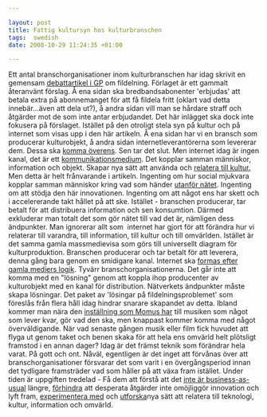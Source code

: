 ```yaml
---

layout: post
title: Fattig kultursyn hos kulturbranschen
tags:  swedish 
date: 2008-10-29 11:24:35 +01:00

---
```


Ett antal branschorganisationer inom kulturbranschen har idag skrivit en gemensam [debattartikel i GP](http://copyriot.se/2008/10/28/ifpi-drommer-pa-75-arsdagen-om-en-ny-korporativism/) om fildelning. Förlaget är ett gammalt återanvänt förslag. Å ena sidan ska bredbandsabonenter 'erbjudas' att betala extra på abonnemanget för att få fildela fritt (oklart vad detta innebär...även att dela ut?), å andra sidan vill man se hårdare straff och åtgärder mot de som inte antar erbjudandet. Det här inlägget ska dock inte fokusera på förslaget. Istället på den otroligt stela syn på kultur och på internet som visas upp i den här artikeln. Å ena sidan har vi en bransch som producerar kulturobjekt, å andra sidan internetleverantörerna som levererar dem. Dessa ska [komma överens](http://copyriot.se/2008/10/28/ifpi-drommer-pa-75-arsdagen-om-en-ny-korporativism/). Sen tar det slut. Men internet idag är ingen kanal, det är ett [kommunikationsmedium](2008-10-06-sociala-objekt-nodal-points-och-panspektronism.html). Det kopplar samman människor, information och objekt. Skapar nya sätt att använda och [relatera till kultur.](2008-06-13-ownership-and-belonging.html) Men detta är helt frånvarande i artikeln. Ingenting om hur social mjukvara kopplar samman människor kring vad som händer [utanför nätet](2008-05-11-splab-i-presentationen.html). Ingenting om att stödja den här innovationen. Ingenting om att något ens har skett och i accelererande takt hållet på att ske. Istället - branschen producerar, tar betalt för att distribuera information och sen konsumtion. Därmed exkluderar man totalt det som gör nätet till vad det är, nämligen dess ändpunkter. Man ignorerar allt som  internet har gjort för att förändra hur vi relaterar till varandra, till information, till kultur och till omvärlden. Istället är det samma gamla massmedievisa som görs till universellt diagram för kulturproduktion. Branschen producerar och tar betalt för att leverera, denna gång bara genom en smidigare kanal. Internet ska [formas efter gamla mediers logik](http://files.blay.se/analogabilder.pdf). Tyvärr branschorganisationerna. Det går inte att komma med en "lösning" genom att koppla ihop producenter av kulturobjekt med en kanal för distribution. Nätverkets ändpunkter måste skapa lösningar. Det paket av 'lösingar på fildelningsproblemet' som föreslås från flera håll idag hindrar snarare skapandet av detta. Ibland kommer man nära den [inställning som Momus har](http://copyriot.wordpress.com/2006/12/23/metamusikaret/) till musiken som något som lever kvar, gör vad den ska, men knappast kommer komma med något överväldigande. När vad senaste gången musik eller film fick huvudet att flyga ut genom taket och benen skaka för att hela ens omvärld helt plötsligt framstod i en annan dager? Idag är det främst teknik som förändrar hela varat. På gott och ont. Nåväl, egentligen är det inget att förvånas över att branschorganisationer försvarar det som varit i en övergångsperiod innan det tydligare framsträder vad som håller på att växa fram istället. Under tiden är uppgiften tredelad - Få dem att förstå att det [inte är business-as-usual](http://thepiratebay.org/) längre, [förhindra](http://www.piratpartiet.se/) att desperata åtgärder inte omöjliggör innovation och lyft fram, [experimentera med](http://s23m.tumblr.com/) och [utforska](http://www.theswedishmodel.org/)nya sätt att relatera till teknologi, kultur, information och omvärld.
